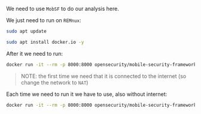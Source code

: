 We need to use `MobSF` to do our analysis here.

We just need to run on `REMnux`:
```bash
sudo apt update 

sudo apt install docker.io -y
```

After it we need to run:
```bash
docker run -it --rm -p 8000:8000 opensecurity/mobile-security-framework-mobsf:latest
```

> NOTE: the first time we need that it is connected to the internet (so change the network to `NAT`)

Each time we need to run it we have to use, also without internet:
```bash
docker run -it --rm -p 8000:8000 opensecurity/mobile-security-framework-mobsf:latest
```